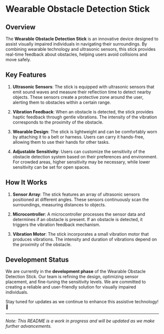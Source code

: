 # Wearable Obstacle Detection Stick

## Overview
The **Wearable Obstacle Detection Stick** is an innovative device designed to assist visually impaired individuals in navigating their surroundings. By combining wearable technology and ultrasonic sensors, this stick provides real-time feedback about obstacles, helping users avoid collisions and move safely.

## Key Features
1. **Ultrasonic Sensors**: The stick is equipped with ultrasonic sensors that emit sound waves and measure their reflection time to detect nearby objects. These sensors create a protective zone around the user, alerting them to obstacles within a certain range.

2. **Vibration Feedback**: When an obstacle is detected, the stick provides haptic feedback through gentle vibrations. The intensity of the vibration corresponds to the proximity of the obstacle.

3. **Wearable Design**: The stick is lightweight and can be comfortably worn by attaching it to a belt or harness. Users can carry it hands-free, allowing them to use their hands for other tasks.

4. **Adjustable Sensitivity**: Users can customize the sensitivity of the obstacle detection system based on their preferences and environment. For crowded areas, higher sensitivity may be necessary, while lower sensitivity can be set for open spaces.

## How It Works
1. **Sensor Array**: The stick features an array of ultrasonic sensors positioned at different angles. These sensors continuously scan the surroundings, measuring distances to objects.

2. **Microcontroller**: A microcontroller processes the sensor data and determines if an obstacle is present. If an obstacle is detected, it triggers the vibration feedback mechanism.

3. **Vibration Motor**: The stick incorporates a small vibration motor that produces vibrations. The intensity and duration of vibrations depend on the proximity of the obstacle.

## Development Status
We are currently in the **development phase** of the Wearable Obstacle Detection Stick. Our team is refining the design, optimizing sensor placement, and fine-tuning the sensitivity levels. We are committed to creating a reliable and user-friendly solution for visually impaired individuals.

Stay tuned for updates as we continue to enhance this assistive technology! 🌟

---

*Note: This README is a work in progress and will be updated as we make further advancements.*
